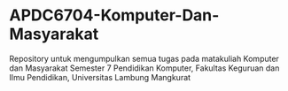 # APDC6704-Komputer-Dan-Masyarakat
Repository untuk mengumpulkan semua tugas pada matakuliah Komputer dan Masyarakat Semester 7 Pendidikan Komputer, Fakultas Keguruan dan Ilmu Pendidikan, Universitas Lambung Mangkurat
